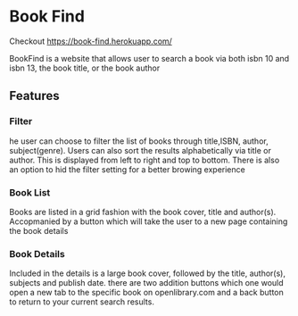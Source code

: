 # Book Find
Checkout
https://book-find.herokuapp.com/

BookFind is a website that allows user to search a book via both isbn 10 and isbn 13, the book title, or the book author

## Features

### Filter
he user can choose to filter the list of books through title,ISBN, author, subject(genre).
Users can also sort the results alphabetically via title or author. This is displayed from left to right and top to bottom.
There is also an option to hid the filter setting for a better browing experience

### Book List
Books are listed in a grid fashion with the book cover, title and author(s). Accopmanied by a button which will take the user to a new page containing the book details

### Book Details
Included in the details is a large book cover, followed by the title, author(s), subjects and publish date. there are two addition buttons which one would open a new tab to the specific book on openlibrary.com and a back button to return to your current search results.

